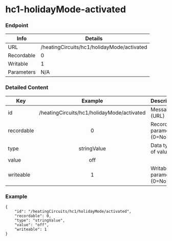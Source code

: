 # hc1-holidayMode-activated



### Endpoint

| Info  | Details |
| ------------- | ------------- |
| URL   | /heatingCircuits/hc1/holidayMode/activated   |
| Recordable   | 0   |
| Writable   | 1   |
| Parameters  | N/A  |

### Detailed Content

|  Key  | Example | Description |
| ------------- | :------: | ------------------------------ |
|  id | /heatingCircuits/hc1/holidayMode/activated | Message ID (URL) |
|  recordable | 0 | Recordable parameter (0=No) |
|  type | stringValue | Data type of value |
|  value | off |  |
|  writeable | 1 | Writable parameter (0=No) |

### Example
```
{
    "id": "/heatingCircuits/hc1/holidayMode/activated",
    "recordable": 0,
    "type": "stringValue",
    "value": "off",
    "writeable": 1
}
```
